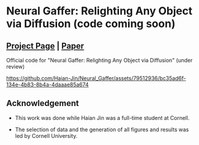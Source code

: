 # Neural Gaffer: Relighting Any Object via Diffusion (code coming soon)

## [Project Page](https://neural-gaffer.github.io/) |  [Paper](https://drive.google.com/file/d/1X2Ymf3BC-nT4CW4GvVft1g7OrRd0f0rV/view?usp=drive_link)
Official code for "Neural Gaffer: Relighting Any Object via Diffusion" (under review)


https://github.com/Haian-Jin/Neural_Gaffer/assets/79512936/bc35ad6f-134e-4b83-8b4a-4daaae85a674



## Acknowledgement

* This work was done while Haian Jin was a full-time student at Cornell.


* The selection of data and the generation of all figures and results was led by Cornell University.

